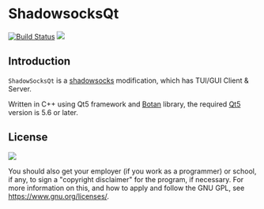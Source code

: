 ShadowsocksQt
================

[ss]: http://shadowsocks.org

[![Build Status](https://travis-ci.org/shadowsocks/libQtShadowsocks.svg?branch=master)](https://travis-ci.org/shadowsocks/libQtShadowsocks) <a href="https://copr.fedorainfracloud.org/coprs/librehat/shadowsocks/package/libQtShadowsocks/"><img src="https://copr.fedorainfracloud.org/coprs/librehat/shadowsocks/package/libQtShadowsocks/status_image/last_build.png" /></a>

Introduction
------------

`ShadowSocksQt` is a [shadowsocks][ss] modification, which has TUI/GUI Client & Server.

Written in C++ using Qt5 framework and [Botan](https://github.com/randombit/botan) library,
the required [Qt5](http://download.qt.io/official_releases/qt) version is 5.6 or later.


License
-------

![](https://www.gnu.org/graphics/gplv3-127x51.png)

You should also get your employer (if you work as a programmer) or
school, if any, to sign a "copyright disclaimer" for the program, if
necessary. For more information on this, and how to apply and follow
the GNU GPL, see <https://www.gnu.org/licenses/>.
